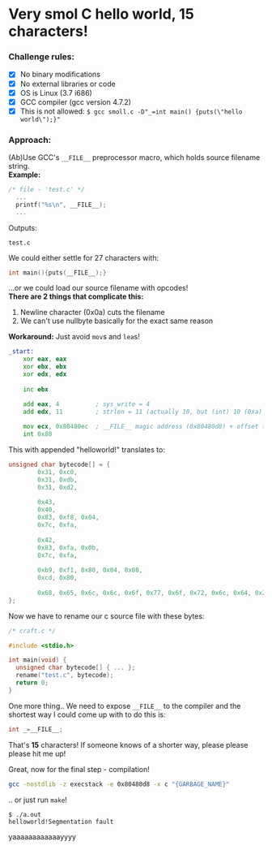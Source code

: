 # Very smol C hello world, 15 characters!

### Challenge rules:
- [x] No binary modifications  
- [x] No external libraries or code
- [x] OS is Linux (3.7 i686)
- [x] GCC compiler (gcc version 4.7.2)
- [x] This is not allowed: `$ gcc smoll.c -D"_=int main() {puts(\"hello world\");}"`

### Approach:
(Ab)Use GCC's `__FILE__` preprocessor macro, which holds source filename string.  
**Example:**
```c
/* file - 'test.c' */
  ...
  printf("%s\n", __FILE__);
  ...
```
Outputs:
```
test.c
```
We could either settle for 27 characters with:
```c
int main(){puts(__FILE__);}
```

...or we could load our source filename with opcodes!  
**There are 2 things that complicate this:**
1. Newline character (0x0a) cuts the filename
2. We can't use nullbyte basically for the exact same reason

**Workaround:**
Just avoid `mov`s and `lea`s! 

```asm
_start:
    xor eax, eax
    xor ebx, ebx
    xor edx, edx
    
    inc ebx

    add eax, 4          ; sys_write = 4
    add edx, 11         ; strlen = 11 (actually 10, but (int) 10 (0xa) is ASCII newline, which we can't use)
    
    mov ecx, 0x80480ec  ; __FILE__ magic address (0x80480d8) + offset to "helloworld!"
    int 0x80
```

This with appended "helloworld!" translates to:

```c
unsigned char bytecode[] = {  
        0x31, 0xc0,
        0x31, 0xdb,
        0x31, 0xd2,
        
        0x43,
        0x40,
        0x83, 0xf8, 0x04,
        0x7c, 0xfa,
                              
        0x42,
        0x83, 0xfa, 0x0b,
        0x7c, 0xfa,
                              
        0xb9, 0xf1, 0x80, 0x04, 0x08,
        0xcd, 0x80,
                              
        0x68, 0x65, 0x6c, 0x6c, 0x6f, 0x77, 0x6f, 0x72, 0x6c, 0x64, 0x21
};
```

Now we have to rename our c source file with these bytes:
```c
/* craft.c */

#include <stdio.h>

int main(void) {
  unsigned char bytecode[] { ... };
  rename("test.c", bytecode);
  return 0;
}
```

One more thing..
We need to expose `__FILE__` to the compiler and the shortest way I could come up with to do this is:
```c
int _=__FILE__;
```

That's **15** characters! If someone knows of a shorter way, please please please hit me up!

Great, now for the final step - compilation!
```sh
gcc -nostdlib -z execstack -e 0x80480d8 -x c "{GARBAGE_NAME}"
```

.. or just run `make`!  

```
$ ./a.out
helloworld!Segmentation fault
```

yaaaaaaaaaaaayyyy
